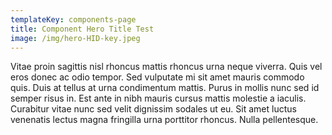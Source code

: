 ```yaml
---
templateKey: components-page
title: Component Hero Title Test
image: /img/hero-HID-key.jpeg
---
```


Vitae proin sagittis nisl rhoncus mattis rhoncus urna neque viverra. Quis vel eros donec ac odio tempor. Sed vulputate mi sit amet mauris commodo quis. Duis at tellus at urna condimentum mattis. Purus in mollis nunc sed id semper risus in. Est ante in nibh mauris cursus mattis molestie a iaculis. Curabitur vitae nunc sed velit dignissim sodales ut eu. Sit amet luctus venenatis lectus magna fringilla urna porttitor rhoncus. Nulla pellentesque.
